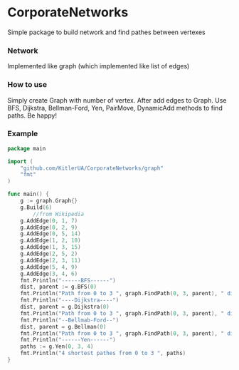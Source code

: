 # CorporateNetworks

Simple package to build network and find pathes between vertexes

### Network

Implemented like graph (which implemented like list of edges)

### How to use

Simply create Graph with number of vertex. After add edges to Graph. Use BFS, Dijkstra, Bellman-Ford, Yen, PairMove, DynamicAdd methods to find paths. Be happy!

### Example

```go
package main

import (
	"github.com/KitlerUA/CorporateNetworks/graph"
	"fmt"
)

func main() {
	g := graph.Graph{}
	g.Build(6)
        //from Wikipedia
	g.AddEdge(0, 1, 7)
	g.AddEdge(0, 2, 9)
	g.AddEdge(0, 5, 14)
	g.AddEdge(1, 2, 10)
	g.AddEdge(1, 3, 15)
	g.AddEdge(2, 5, 2)
	g.AddEdge(2, 3, 11)
	g.AddEdge(5, 4, 9)
	g.AddEdge(3, 4, 6)
	fmt.Println("------BFS------")
	dist, parent := g.BFS(0)
	fmt.Println("Path from 0 to 3 ", graph.FindPath(0, 3, parent), " distance = ", dist[3])
	fmt.Println("----Dijkstra----")
	dist, parent = g.Dijkstra(0)
	fmt.Println("Path from 0 to 3 ", graph.FindPath(0, 3, parent), " distance = ", dist[3])
	fmt.Println("--Bellmab-Ford--")
	dist, parent = g.Bellman(0)
	fmt.Println("Path from 0 to 3 ", graph.FindPath(0, 3, parent), " distance = ", dist[3])
	fmt.Println("------Yen------")
	paths := g.Yen(0, 3, 4)
	fmt.Println("4 shortest pathes from 0 to 3 ", paths)
}
````
